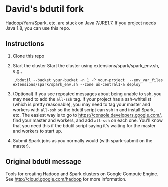 # David's bdutil fork
Hadoop/Yarn/Spark, etc. are stuck on Java 7/JRE1.7. If you project needs Java 1.8, you can use
this repo. 

## Instructions
1. Clone this repo
2. Start the cluster
   Start the cluster using extensions/spark/spark_env.sh, e.g.,

   `./bdutil --bucket your-bucket -n 1 -P your-project  --env_var_files extensions/spark/spark_env.sh --zone us-central1-a deploy`
3. (Optional) If you see repeated messages about being unable to ssh, you may need to add the `all-ssh` tag.
   If your project has a ssh-whitelist (which is pretty reasonable), you may need to tag your master and workers with `all-ssh`
   so the bdutil script can ssh in and install Spark, etc. The easiest way is to go to https://console.developers.google.com/,
   find your master and workers, and add `all-ssh` on each one. You'll know that you need this if the bdutil script saying
   it's waiting for the master and workers to start up.
4. Submit Spark jobs as you normally would (with spark-submit on the master).

## Original bdutil message
Tools for creating Hadoop and Spark clusters on Google Compute Engine. See http://cloud.google.com/hadoop for more information.

